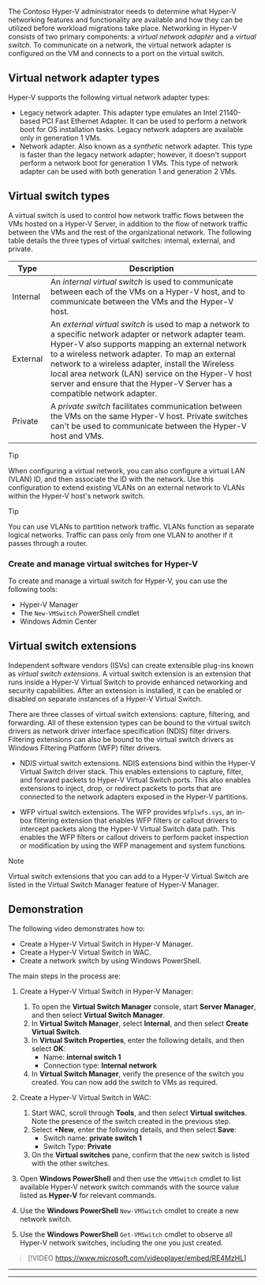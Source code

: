 The Contoso Hyper-V administrator needs to determine what Hyper-V networking features and functionality are available and how they can be utilized before workload migrations take place. Networking in Hyper-V consists of two primary components: a *virtual network adapter* and a *virtual switch*. To communicate on a network, the virtual network adapter is configured on the VM and connects to a port on the virtual switch.

## Virtual network adapter types

Hyper-V supports the following virtual network adapter types:

- Legacy network adapter. This adapter type emulates an Intel 21140-based PCI Fast Ethernet Adapter. It can be used to perform a network boot for OS installation tasks. Legacy network adapters are available only in generation 1 VMs.
- Network adapter. Also known as a *synthetic* network adapter. This type is faster than the legacy network adapter; however, it doesn't support perform a network boot for generation 1 VMs. This type of network adapter can be used with both generation 1 and generation 2 VMs.

## Virtual switch types

A virtual switch is used to control how network traffic flows between the VMs hosted on a Hyper-V Server, in addition to the flow of network traffic between the VMs and the rest of the organizational network. The following table details the three types of virtual switches: internal, external, and private.

|Type|Description|
|---|---|
|Internal|An *internal virtual switch* is used to communicate between each of the VMs on a Hyper-V host, and to communicate between the VMs and the Hyper-V host.|
|External|An *external virtual switch*  is used to map a network to a specific network adapter or network adapter team. Hyper-V also supports mapping an external network to a wireless network adapter. To map an external network to a wireless adapter, install the Wireless local area network (LAN) service on the Hyper-V host server and ensure that the Hyper-V Server has a compatible network adapter.|
|Private|A *private switch* facilitates communication between the VMs on the same Hyper-V host. Private switches can't be used to communicate between the Hyper-V host and VMs.|

> [!TIP] 
> When configuring a virtual network, you can also configure a virtual LAN (VLAN) ID, and then associate the ID with the network. Use this configuration to extend existing VLANs on an external network to VLANs within the Hyper-V host's network switch.

> [!TIP] 
> You can use VLANs to partition network traffic. VLANs function as separate logical networks. Traffic can pass only from one VLAN to another if it passes through a router.

### Create and manage virtual switches for Hyper-V

To create and manage a virtual switch for Hyper-V, you can use the following tools:

- Hyper-V Manager
- The `New-VMSwitch` PowerShell cmdlet
- Windows Admin Center

## Virtual switch extensions

Independent software vendors (ISVs) can create extensible plug-ins known as *virtual switch extensions*. A virtual switch extension is an extension that runs inside a Hyper-V Virtual Switch to provide enhanced networking and security capabilities. After an extension is installed, it can be enabled or disabled on separate instances of a Hyper-V Virtual Switch.

There are three classes of virtual switch extensions: capture, filtering, and forwarding. All of these extension types can be bound to the virtual switch drivers as network driver interface specification (NDIS) filter drivers. Filtering extensions can also be bound to the virtual switch drivers as Windows Filtering Platform (WFP) filter drivers.

- NDIS virtual switch extensions. NDIS extensions bind within the Hyper-V Virtual Switch driver stack. This enables extensions to capture, filter, and forward packets to Hyper-V Virtual Switch ports. This also enables extensions to inject, drop, or redirect packets to ports that are connected to the network adapters exposed in the Hyper-V partitions.

- WFP virtual switch extensions. The WFP provides `Wfplwfs.sys`, an in-box filtering extension that enables WFP filters or callout drivers to intercept packets along the Hyper-V Virtual Switch data path. This enables the WFP filters or callout drivers to perform packet inspection or modification by using the WFP management and system functions.

> [!NOTE]
> Virtual switch extensions that you can add to a Hyper-V Virtual Switch are listed in the Virtual Switch Manager feature of Hyper-V Manager.

## Demonstration

The following video demonstrates how to:

- Create a Hyper-V Virtual Switch in Hyper-V Manager.
- Create a Hyper-V Virtual Switch in WAC.
- Create a network switch by using Windows PowerShell.

The main steps in the process are:

1. Create a Hyper-V Virtual Switch in Hyper-V Manager:

    1. To open the **Virtual Switch Manager** console, start **Server Manager**, and then select **Virtual Switch Manager**.
    1. In **Virtual Switch Manager**, select **Internal**, and then select **Create Virtual Switch**.
    1. In **Virtual Switch Properties**, enter the following details, and then select **OK**:
        - Name: **internal switch 1**
        - Connection type: **Internal network**
    1. In **Virtual Switch Manager**, verify the presence of the switch you created. You can now add the switch to VMs as required.

1. Create a Hyper-V Virtual Switch in WAC:

    1. Start WAC, scroll through **Tools**, and then select **Virtual switches**. Note the presence of the switch created in the previous step.
    1. Select **+New**, enter the following details, and then select **Save**:
        - Switch name: **private switch 1**
        - Switch Type: **Private**
    1. On the **Virtual switches** pane, confirm that the new switch is listed with the other switches.

1. Open **Windows PowerShell** and then use the `VMSwitch` cmdlet to list available Hyper-V network switch commands with the source value listed as **Hyper-V** for relevant commands.
1. Use the **Windows PowerShell** `New-VMSwitch` cmdlet to create a new network switch.
1. Use the **Windows PowerShell** `Get-VMSwitch` cmdlet to observe all Hyper-V network switches, including the one you just created.

 > [!VIDEO https://www.microsoft.com/videoplayer/embed/RE4MzHL]

---



---